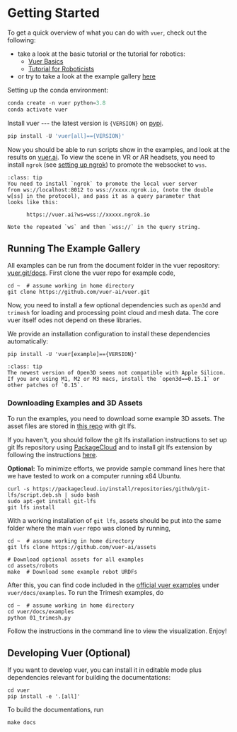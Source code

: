 # Getting Started

To get a quick overview of what you can do with `vuer`, check out the following:

- take a look at the basic tutorial or the tutorial for robotics:
  - [Vuer Basics](tutorials/basics)
  - [Tutorial for Roboticists](tutorials/robotics)
- or try to take a look at the example gallery [here](examples/01_trimesh)

Setting up the conda environment:

```python
conda create -n vuer python=3.8
conda activate vuer
```

Install vuer --- the latest version is `{VERSION}` on [pypi](https://pypi.org/project/vuer/{VERSION}/).

```python
pip install -U 'vuer[all]=={VERSION}'
```

Now you should be able to run scripts show in the examples, and look at the 
results on [vuer.ai](https://vuer.ai). To view the scene in VR or AR headsets, you
need to install `ngrok` (see [setting up ngrok](ngrok.io)) to promote the websocket
to `wss`.

```{admonition} Using ngrok to promote to <code>wss://</code>
:class: tip
You need to install `ngrok` to promote the local vuer server
from ws://localhost:8012 to wss://xxxx.ngrok.io, (note the double
w[ss] in the protocol), and pass it as a query parameter that 
looks like this:

      https://vuer.ai?ws=wss://xxxxx.ngrok.io

Note the repeated `ws` and then `wss://` in the query string.
```

## Running The Example Gallery

All examples can be run from the document folder in the vuer repository:
[vuer.git/docs](https://github.com/vuer-ai/vuer/tree/main/docs). First 
clone the vuer repo for example code,
```shell
cd ~  # assume working in home directory
git clone https://github.com/vuer-ai/vuer.git
```

Now, you need to install a few optional dependencies such as `open3d` and `trimesh`
for loading and processing point cloud and mesh data. The core vuer itself odes not 
depend on these libraries.

We provide an installation configuration to install these dependencies 
automatically:
```shell
pip install -U 'vuer[example]=={VERSION}'
```

```{admonition} Open3D for Apple Sillicon (2024-03)
:class: tip
The newest version of Open3D seems not compatible with Apple Silicon.
If you are using M1, M2 or M3 macs, install the `open3d==0.15.1` or 
other patches of `0.15`. 
```

### Downloading Examples and 3D Assets

To run the examples, you need to download some example 3D assets. The asset 
files are stored in [this repo](https://github.com/vuer-ai/assets) with git lfs.

If you haven't, you should follow the git lfs installation instructions to set 
up git lfs repository using [PackageCloud](https://packagecloud.io/github/git-lfs/install)
and to install git lfs extension by following the instructions [here](https://github.com/git-lfs/git-lfs/blob/main/INSTALLING.md).

**Optional:** To minimize efforts, we provide sample command lines here that we have
tested to work on a computer running x64 Ubuntu.

```shell
curl -s https://packagecloud.io/install/repositories/github/git-lfs/script.deb.sh | sudo bash
sudo apt-get install git-lfs
git lfs install
```

With a working installation of `git lfs`, assets should be put into the same folder 
where the main `vuer` repo was cloned by running,

```shell
cd ~  # assume working in home directory
git lfs clone https://github.com/vuer-ai/assets

# Download optional assets for all examples
cd assets/robots
make  # Download some example robot URDFs
```

After this, you can find code included in the [official vuer examples](https://docs.vuer.ai/en/latest/examples/01_trimesh.html) under
`vuer/docs/examples`. To run the Trimesh examples, do

```shell
cd ~  # assume working in home directory
cd vuer/docs/examples
python 01_trimesh.py
```

Follow the instructions in the command line to view the visualization. Enjoy!

## Developing Vuer (Optional)

If you want to develop vuer, you can install it in editable mode plus dependencies
relevant for building the documentations:
```shell
cd vuer
pip install -e '.[all]'
```
To build the documentations, run
```shell
make docs
```

